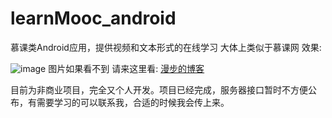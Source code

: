# learnMooc_android
慕课类Android应用，提供视频和文本形式的在线学习
大体上类似于慕课网
效果:

![image](https://github.com/Qloop/learnMooc_android/blob/master/screenshots/%E6%85%95%E8%AF%BEIme.gif)
图片如果看不到  请来这里看:
[漫步的博客](http://blog.csdn.net/codenoodles?viewmode=contents)


目前为非商业项目，完全又个人开发。项目已经完成，服务器接口暂时不方便公布，有需要学习的可以联系我，合适的时候我会传上来。
